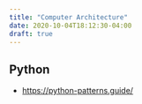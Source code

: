 ```yaml
---
title: "Computer Architecture"
date: 2020-10-04T18:12:30-04:00
draft: true
---
```


## Python

- https://python-patterns.guide/
